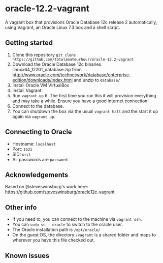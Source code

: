 # oracle-12.2-vagrant
A vagrant box that provisions Oracle Database 12c release 2 automatically, using Vagrant, an Oracle Linux 7.3 box and a shell script.

## Getting started
1. Clone this repository `git clone https://github.com/totalamateurhour/oracle-12.2-vagrant`
2. Download the Oracle Database 12c binaries linuxx64_12201_database.zip
from http://www.oracle.com/technetwork/database/enterprise-edition/downloads/index.html and unzip to `database/`
3. Install Oracle VM VirtualBox
4. Install Vagrant
5. Run `vagrant up`
    6. The first time you run this it will provision everything and may take a while. Ensure you have a good internet connection!
7. Connect to the database.
8. You can shutdown the box via the usual `vagrant halt` and the start it up again via `vagrant up`.

## Connecting to Oracle
* Hostname: `localhost`
* Port: `1521`
* SID: `orcl`
* All passwords are `password`.

## Acknowledgements
Based on @steveswinsburg's work here: https://github.com/steveswinsburg/oracle12c-vagrant

## Other info

* If you need to, you can connect to the machine via `vagrant ssh`.
* You can `sudo su - oracle` to switch to the oracle user.
* The Oracle installation path is `/opt/oracle/`
* On the guest OS, the directory `/vagrant` is a shared folder and maps to wherever you have this file checked out.

## Known issues



